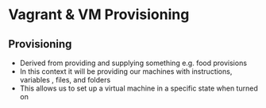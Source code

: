 # Vagrant & VM Provisioning

## Provisioning
- Derived from providing and supplying something e.g. food provisions
- In this context it will be providing our machines with instructions, variables
, files, and folders
- This allows us to set up a virtual machine in a specific state when turned on
